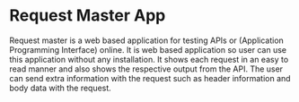 # Request Master App

Request master is a web based application for testing APIs or (Application Programming Interface) online. 
It is web based application so user can use this application without any installation. It shows each request in
an easy to read manner and also shows the respective output from the API. The user can send extra
information with the request such as header information and body data with the request.